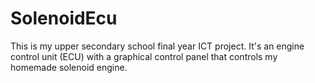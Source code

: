 # SolenoidEcu
This is my upper secondary school final year ICT project. It's an engine control unit (ECU) with a graphical control panel that controls my homemade solenoid engine.
